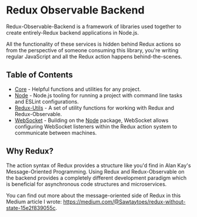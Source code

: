 # Redux Observable Backend
Redux-Observable-Backend is a framework of libraries used together to create entirely-Redux backend applications in Node.js.

All the functionality of these services is hidden behind Redux actions so from the perspective of someone consuming this library, you're writing regular JavaScript and all the Redux action happens behind-the-scenes.

## Table of Contents

- [Core](packages/core) - Helpful functions and utilities for any project.
- [Node](packages/node) - Node.js tooling for running a project with command line tasks and ESLint configurations.
- [Redux-Utils](packages/redux-utils) - A set of utility functions for working with Redux and Redux-Observable.
- [WebSocket](packages/websocket) - Building on the [Node](packages/node) package, WebSocket allows configuring WebSocket listeners within the Redux action system to communicate between machines.

## Why Redux?

The action syntax of Redux provides a structure like you'd find in Alan Kay's Message-Oriented Programming. Using Redux and Redux-Observable on the backend provides a completely different development paradigm which is beneficial for asynchronous code structures and microservices.

You can find out more about the message-oriented side of Redux in this Medium article I wrote: https://medium.com/@Sawtaytoes/redux-without-state-15e2f839055c.
